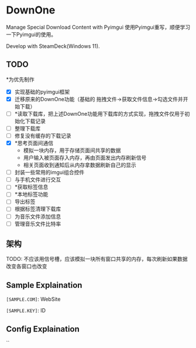 # DownOne

Manage Special Download Content with Pyimgui
使用Pyimgui重写，顺便学习一下Pyimgui的使用。

Develop with SteamDeck(Windows 11).

## TODO

*为优先制作

- [x] 实现基础的pyimgui框架
- [x] 迁移原来的DownOne功能（基础的 拖拽文件->获取文件信息->勾选文件并开始下载）
- [ ] *读取下载库，把上述DownOne功能用下载库的方式实现，拖拽文件仅用于初始化下载记录
- [ ] 整理下载库
- [ ] 修复没有缓存的下载记录
- [x] *思考页面间通信
    * 模拟一块内存，用于存储页面间共享的数据
    * 用户输入被页面存入内存，再由页面发出内存刷新信号
    * 相关页面收到通知后从内存拿数据刷新自己的显示
- [ ] 封装一些常用的imgui组合控件
- [ ] 与手机文件进行交互
- [ ] *获取标签信息
- [ ] *本地标签功能
- [ ] 导出标签
- [ ] 根据标签清理下载库
- [ ] 为音乐文件添加信息
- [ ] 管理音乐文件比特率

## 架构

TODO: 不应该用信号槽，应该模拟一块所有窗口共享的内存，每次刷新如果数据改变各窗口也改变

## Sample Explaination

`[SAMPLE.COM]`: WebSite

`[SAMPLE.KEY]`: ID

## Config Explaination

``